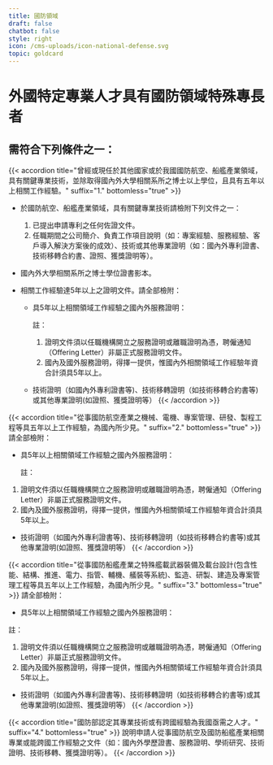 ```yaml
---
title: 國防領域
draft: false
chatbot: false
style: right
icon: /cms-uploads/icon-national-defense.svg
topic: goldcard
---
```

# 外國特定專業人才具有國防領域特殊專長者

## 需符合下列條件之一：

{{< accordion title="曾經或現任於其他國家或於我國國防航空、船艦產業領域，具有關鍵專業技術，並除取得國內外大學相關系所之博士以上學位，且具有五年以上相關工作經驗。" suffix="1." bottomless="true" >}}
* 於國防航空、船艦產業領域，具有關鍵專業技術請檢附下列文件之一：

  1. 已提出申請專利之任何佐證文件。
  2. 任職期間之公司簡介、負責工作項目說明（如：專案經驗、服務經驗、客戶導入解決方案後的成效）、技術或其他專業證明（如：國內外專利證書、技術移轉合約書、證照、獲獎證明等）。
* 國內外大學相關系所之博士學位證書影本。
* 相關工作經驗達5年以上之證明文件。請全部檢附：

  * 具5年以上相關領域工作經驗之國內外服務證明：

    註：

    1. 證明文件須以任職機構開立之服務證明或離職證明為憑，聘僱通知（Offering Letter）非屬正式服務證明文件。
    2. 國內及國外服務證明，得擇一提供，惟國內外相關領域工作經驗年資合計須具5年以上。
  * 技術證明（如國內外專利證書等)、技術移轉證明（如技術移轉合約書等)或其他專業證明(如證照、獲獎證明等）
{{< /accordion >}}

{{< accordion title="從事國防航空產業之機械、電機、專案管理、研發、製程工程等具五年以上工作經驗，為國內所少見。" suffix="2." bottomless="true" >}}
請全部檢附：

* 具5年以上相關領域工作經驗之國內外服務證明：

  註：

1. 證明文件須以任職機構開立之服務證明或離職證明為憑，聘僱通知（Offering Letter）非屬正式服務證明文件。
2. 國內及國外服務證明，得擇一提供，惟國內外相關領域工作經驗年資合計須具5年以上。

* 技術證明（如國內外專利證書等)、技術移轉證明（如技術移轉合約書等)或其他專業證明(如證照、獲獎證明等）
{{< /accordion >}}

{{< accordion title="從事國防船艦產業之特殊艦載武器裝備及載台設計(包含性能、結構、推進、電力、指管、輔機、艤裝等系統)、監造、研製、建造及專案管理工程等具五年以上工作經驗，為國內所少見。" suffix="3." bottomless="true" >}}
請全部檢附：

* 具5年以上相關領域工作經驗之國內外服務證明：

註：

1. 證明文件須以任職機構開立之服務證明或離職證明為憑，聘僱通知（Offering Letter）非屬正式服務證明文件。
2. 國內及國外服務證明，得擇一提供，惟國內外相關領域工作經驗年資合計須具5年以上。

* 技術證明（如國內外專利證書等)、技術移轉證明（如技術移轉合約書等)或其他專業證明(如證照、獲獎證明等）
{{< /accordion >}}

{{< accordion title="國防部認定其專業技術或有跨國經驗為我國亟需之人才。" suffix="4." bottomless="true" >}}
說明申請人從事國防航空及國防船艦產業相關專業或能跨國工作經驗之文件（如：國內外學歷證書、服務證明、學術研究、技術證明、技術移轉、獲獎證明等）。
{{< /accordion >}}
